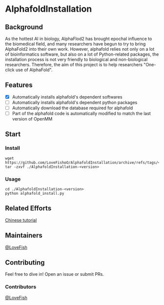 # AlphafoldInstallation
## Background
As the hottest AI in biology, AlphaFlod2 has brought epochal influence to the biomedical field, and many researchers have begun to try to bring AlphaFold2 into their own work.
However, alphafold relies not only on a lot of bioinformatics software, but also on a lot of Python-related packages, the installation process is not very friendly to biological and non-biological researchers. Therefore, the aim of this project is to help researchers "One-click use of AlphaFold".

## Features
- [x] Automatically installs alphafold's dependent softwares
- [ ] Automatically installs alphafold's dependent python packages
- [ ] Automatically download the database required for alphafold
- [ ] Part of the alphafold code is automatically modified to match the last version of OpenMM

## Start

### Install
```
wget https://github.com/LoveFishoO/AlphafoldInstallation/archive/refs/tags/<version>.tar.gz
tar -zxvf ./AlphafoldInstallation-<version>
```
### Usage
```
cd ./AlphafoldInstallation-<version>
python alphafold_install.py
```

## Related Efforts
[Chinese tutorial](https://blog.csdn.net/qq_39415941/article/details/128919047#comments_26199296)

## Maintainers
[@LoveFish](https://github.com/LoveFishoO)

## Contributing
Feel free to dive in! Open an issue or submit PRs.

### Contributors
[@LoveFish](https://github.com/LoveFishoO)